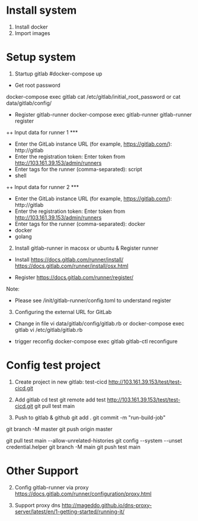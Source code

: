 # Install system 
1. Install docker 
2. Import images 


# Setup system 
1. Startup gitlab 
#docker-compose up 

- Get root password 

docker-compose exec gitlab cat  /etc/gitlab/initial_root_password 
or
cat  data/gitlab/config/

- Register gitlab-runner 
docker-compose exec  gitlab-runner gitlab-runner register

++ Input data for runner 1 ***
+ Enter the GitLab instance URL (for example, https://gitlab.com/):
http://gitlab
+ Enter the registration token:
 Enter token from http://103.161.39.153/admin/runners 
+ Enter tags for the runner (comma-separated): 
script
+ shell

++ Input data for runner 2 ***
+ Enter the GitLab instance URL (for example, https://gitlab.com/):
http://gitlab
+ Enter the registration token:
 Enter token from http://103.161.39.153/admin/runners 
+ Enter tags for the runner (comma-separated): 
docker 
+ docker
+ golang

2. Install gitlab-runner in macosx or ubuntu  & Register runner 
 - Install 
      https://docs.gitlab.com/runner/install/
      https://docs.gitlab.com/runner/install/osx.html

  - Register 
https://docs.gitlab.com/runner/register/

Note: 
  - Please see  /init/gitlab-runner/config.toml to understand register 


3. Configuring the external URL for GitLab

- Change in file 
vi data/gitlab/config/gitlab.rb 
or 
docker-compose exec  gitlab  vi /etc/gitlab/gitlab.rb

- trigger reconfig 
docker-compose exec  gitlab   gitlab-ctl reconfigure


# Config test project 
1. Create project in new gitlab: test-cicd 
http://103.161.39.153/test/test-cicd.git

2. Add gitlab 
cd test 
git remote add test  http://103.161.39.153/test/test-cicd.git
git pull test main 

3. Push to gitlab & github
git add .
git commit -m "run-build-job"

git branch -M master
git push origin master

git pull test main --allow-unrelated-histories 
git config --system --unset credential.helper
git branch -M main
git push test main


#  Other Support 
2. Config gitlab-runner via proxy 
https://docs.gitlab.com/runner/configuration/proxy.html


3. Support proxy dns 
http://mageddo.github.io/dns-proxy-server/latest/en/1-getting-started/running-it/


